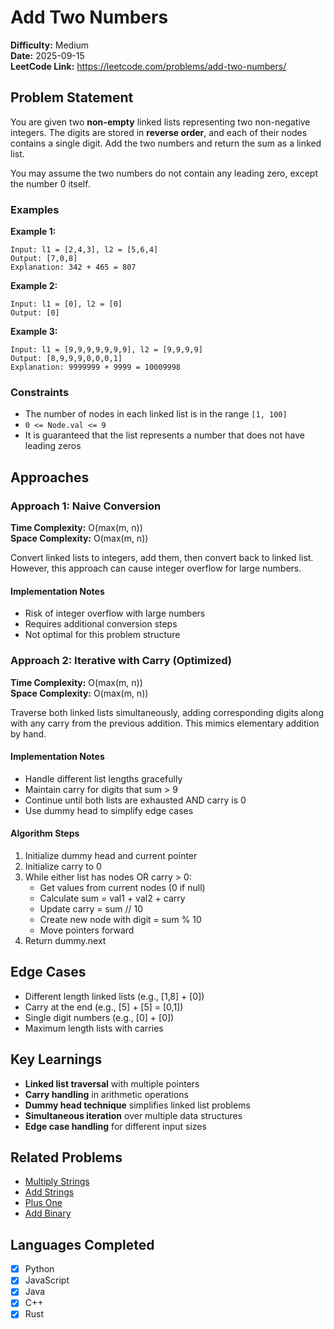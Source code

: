 # Add Two Numbers
**Difficulty:** Medium  
**Date:** 2025-09-15  
**LeetCode Link:** https://leetcode.com/problems/add-two-numbers/

## Problem Statement
You are given two **non-empty** linked lists representing two non-negative integers. The digits are stored in **reverse order**, and each of their nodes contains a single digit. Add the two numbers and return the sum as a linked list.

You may assume the two numbers do not contain any leading zero, except the number 0 itself.

### Examples
**Example 1:**
```
Input: l1 = [2,4,3], l2 = [5,6,4]
Output: [7,0,8]
Explanation: 342 + 465 = 807
```

**Example 2:**
```
Input: l1 = [0], l2 = [0]
Output: [0]
```

**Example 3:**
```
Input: l1 = [9,9,9,9,9,9,9], l2 = [9,9,9,9]
Output: [8,9,9,9,0,0,0,1]
Explanation: 9999999 + 9999 = 10009998
```

### Constraints
- The number of nodes in each linked list is in the range `[1, 100]`
- `0 <= Node.val <= 9`
- It is guaranteed that the list represents a number that does not have leading zeros

## Approaches

### Approach 1: Naive Conversion
**Time Complexity:** O(max(m, n))  
**Space Complexity:** O(max(m, n))

Convert linked lists to integers, add them, then convert back to linked list. However, this approach can cause integer overflow for large numbers.

#### Implementation Notes
- Risk of integer overflow with large numbers
- Requires additional conversion steps
- Not optimal for this problem structure

### Approach 2: Iterative with Carry (Optimized)
**Time Complexity:** O(max(m, n))  
**Space Complexity:** O(max(m, n))

Traverse both linked lists simultaneously, adding corresponding digits along with any carry from the previous addition. This mimics elementary addition by hand.

#### Implementation Notes
- Handle different list lengths gracefully
- Maintain carry for digits that sum > 9
- Continue until both lists are exhausted AND carry is 0
- Use dummy head to simplify edge cases

#### Algorithm Steps
1. Initialize dummy head and current pointer
2. Initialize carry to 0
3. While either list has nodes OR carry > 0:
   - Get values from current nodes (0 if null)
   - Calculate sum = val1 + val2 + carry
   - Update carry = sum // 10
   - Create new node with digit = sum % 10
   - Move pointers forward
4. Return dummy.next

## Edge Cases
- Different length linked lists (e.g., [1,8] + [0])
- Carry at the end (e.g., [5] + [5] = [0,1])
- Single digit numbers (e.g., [0] + [0])
- Maximum length lists with carries

## Key Learnings
- **Linked list traversal** with multiple pointers
- **Carry handling** in arithmetic operations
- **Dummy head technique** simplifies linked list problems
- **Simultaneous iteration** over multiple data structures
- **Edge case handling** for different input sizes

## Related Problems
- [Multiply Strings](https://leetcode.com/problems/multiply-strings/)
- [Add Strings](https://leetcode.com/problems/add-strings/)
- [Plus One](https://leetcode.com/problems/plus-one/)
- [Add Binary](https://leetcode.com/problems/add-binary/)

## Languages Completed
- [x] Python
- [x] JavaScript
- [x] Java
- [x] C++
- [x] Rust
